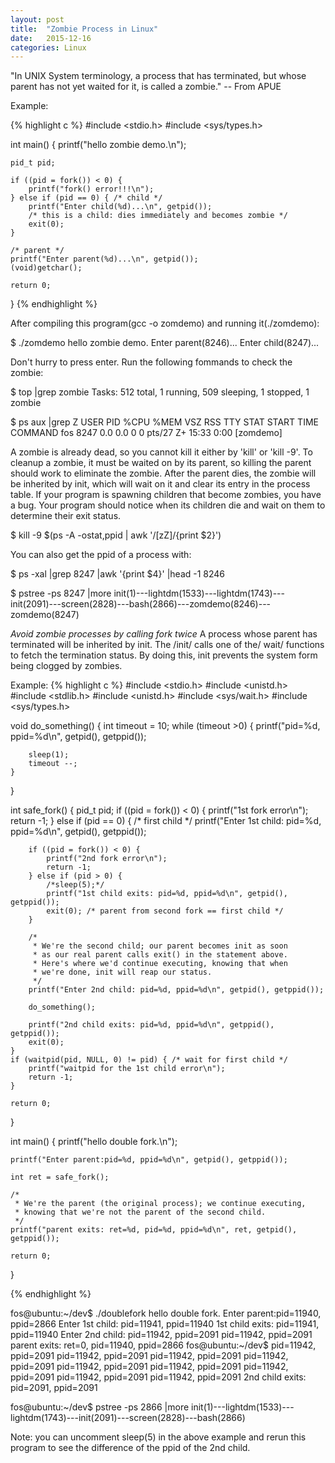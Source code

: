 ```yaml
---
layout: post
title:  "Zombie Process in Linux"
date:   2015-12-16
categories: Linux
---
```

"In UNIX System terminology, a process that has terminated, but whose parent has not yet waited for it, is called a zombie." -- From APUE

Example:

{% highlight c %}
#include <stdio.h>
#include <sys/types.h>

int main()
{
    printf("hello zombie demo.\n");

    pid_t pid;

    if ((pid = fork()) < 0) {
        printf("fork() error!!!\n");
    } else if (pid == 0) { /* child */
        printf("Enter child(%d)...\n", getpid()); 
        /* this is a child: dies immediately and becomes zombie */
        exit(0);
    } 

    /* parent */
    printf("Enter parent(%d)...\n", getpid());
    (void)getchar();

    return 0;
}
{% endhighlight %}

After compiling this program(gcc -o zomdemo) and running it(./zomdemo):

$ ./zomdemo
hello zombie demo.
Enter parent(8246)...
Enter child(8247)...

Don't hurry to press enter. Run the following fommands to check the zombie:

$ top |grep zombie
Tasks: 512 total,   1 running, 509 sleeping,   1 stopped,   1 zombie

$ ps aux |grep Z
USER        PID %CPU %MEM    VSZ   RSS TTY      STAT START   TIME COMMAND
fos        8247  0.0  0.0      0     0 pts/27   Z+   15:33   0:00 [zomdemo] <defunct>


A zombie is already dead, so you cannot kill it either by 'kill' or 'kill -9'. To cleanup a zombie, it must be waited on by its parent, so killing the parent should work to eliminate the zombie. After the parent dies, the zombie will be inherited by init, which will wait on it and clear its entry in the process table. If your program is spawning children that become zombies, you have a bug. Your program should notice when its children die and wait on them to determine their exit status.

$ kill -9 $(ps -A -ostat,ppid | awk '/[zZ]/{print $2}')


You can also get the ppid of a process with:

$ ps -xal |grep 8247 |awk '{print $4}' |head -1
8246

$ pstree -ps 8247 |more
init(1)---lightdm(1533)---lightdm(1743)---init(2091)---screen(2828)---bash(2866)---zomdemo(8246)---zomdemo(8247)


*Avoid zombie processes by calling fork twice*
A process whose parent has terminated will be inherited by init. The /init/ calls one of the/ wait/ functions to fetch the termination status. By doing this, init prevents the system form being clogged by zombies.

Example:
{% highlight c %}
#include <stdio.h>
#include <unistd.h>
#include <stdlib.h>
#include <unistd.h>
#include <sys/wait.h>
#include <sys/types.h>

void do_something()
{
    int timeout = 10;
    while (timeout >0) {
        printf("pid=%d, ppid=%d\n", getpid(), getppid());

        sleep(1);
        timeout --;
    }
}


int safe_fork()
{
    pid_t pid;
    if ((pid = fork()) < 0) {
        printf("1st fork error\n");
        return -1;
    } else if (pid == 0) { /* first child */
        printf("Enter 1st child: pid=%d, ppid=%d\n", getpid(), getppid());

        if ((pid = fork()) < 0) {
            printf("2nd fork error\n");
            return -1;
        } else if (pid > 0) {
            /*sleep(5);*/
            printf("1st child exits: pid=%d, ppid=%d\n", getpid(), getppid());
            exit(0); /* parent from second fork == first child */
        }

        /*
         * We're the second child; our parent becomes init as soon
         * as our real parent calls exit() in the statement above.
         * Here's where we'd continue executing, knowing that when
         * we're done, init will reap our status.
         */
        printf("Enter 2nd child: pid=%d, ppid=%d\n", getpid(), getppid());

        do_something();

        printf("2nd child exits: pid=%d, ppid=%d\n", getppid(), getppid());        
        exit(0);
    }
    if (waitpid(pid, NULL, 0) != pid) { /* wait for first child */
        printf("waitpid for the 1st child error\n");
        return -1;
    }

    return 0;
}

int main()
{
    printf("hello double fork.\n");

    printf("Enter parent:pid=%d, ppid=%d\n", getpid(), getppid());

    int ret = safe_fork();

    /*
     * We're the parent (the original process); we continue executing,
     * knowing that we're not the parent of the second child.
     */
    printf("parent exits: ret=%d, pid=%d, ppid=%d\n", ret, getpid(), getppid());
    
    return 0;
}

{% endhighlight %}


fos@ubuntu:~/dev$ ./doublefork
hello double fork.
Enter parent:pid=11940, ppid=2866
Enter 1st child: pid=11941, ppid=11940
1st child exits: pid=11941, ppid=11940
Enter 2nd child: pid=11942, ppid=2091
pid=11942, ppid=2091
parent exits: ret=0, pid=11940, ppid=2866
fos@ubuntu:~/dev$ pid=11942, ppid=2091
pid=11942, ppid=2091
pid=11942, ppid=2091
pid=11942, ppid=2091
pid=11942, ppid=2091
pid=11942, ppid=2091
pid=11942, ppid=2091
pid=11942, ppid=2091
pid=11942, ppid=2091
2nd child exits: pid=2091, ppid=2091

fos@ubuntu:~/dev$ pstree -ps 2866 |more
init(1)---lightdm(1533)---lightdm(1743)---init(2091)---screen(2828)---bash(2866)

Note: you can uncomment sleep(5) in the above example and rerun this program to see the difference of the ppid of the 2nd child.
